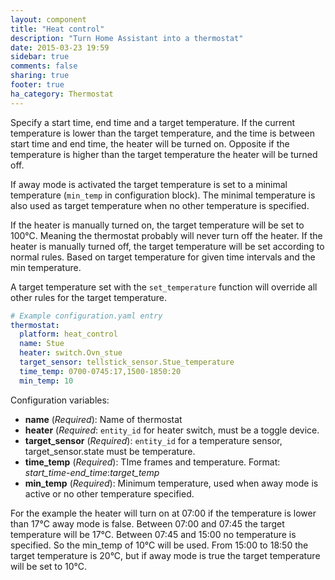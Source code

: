 ```yaml
---
layout: component
title: "Heat control"
description: "Turn Home Assistant into a thermostat"
date: 2015-03-23 19:59
sidebar: true
comments: false
sharing: true
footer: true
ha_category: Thermostat
---
```


Specify a start time, end time and a target temperature. If the current temperature is lower than the target temperature,
and the time is between start time and end time, the heater will be turned on. Opposite if the temperature is higher than the
target temperature the heater will be turned off.

If away mode is activated the target temperature is set to a minimal temperature (`min_temp` in configuration block). The minimal temperature is also used as target temperature when no other temperature is specified.

If the heater is manually turned on, the target temperature will be set to 100°C. Meaning the thermostat probably will never turn off the heater. If the heater is manually turned off, the target temperature will be set according to normal rules. Based on target temperature for given time intervals and the min temperature.

A target temperature set with the `set_temperature` function will override all other rules for the target temperature.

```yaml
# Example configuration.yaml entry
thermostat:
  platform: heat_control
  name: Stue
  heater: switch.Ovn_stue
  target_sensor: tellstick_sensor.Stue_temperature
  time_temp: 0700-0745:17,1500-1850:20
  min_temp: 10
```

Configuration variables:

- **name** (*Required*): Name of thermostat
- **heater** (*Required*: `entity_id` for heater switch, must be a toggle device.
- **target_sensor** (*Required*): `entity_id` for a temperature sensor, target_sensor.state must be temperature.
- **time_temp** (*Required*): TIme frames and temperature. Format: *start_time*-*end_time*:*target_temp*
- **min_temp** (*Required*): Minimum temperature, used when away mode is active or no other temperature specified.


For the example the heater will turn on at 07:00 if the temperature is lower than 17°C away mode is false. Between 07:00 and 07:45 the
target temperature will be 17°C. Between 07:45 and 15:00 no temperature is specified. So the min_temp of 10°C will be used. From 15:00 to 18:50 the target temperature is 20°C, but if away mode is true the target temperature will be set to 10°C.

